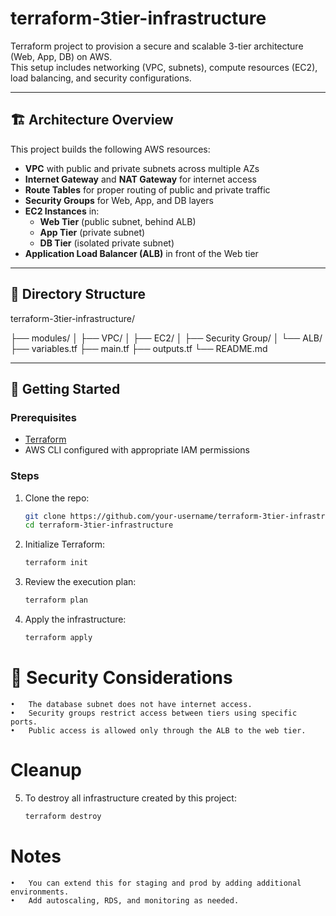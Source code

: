 # terraform-3tier-infrastructure

Terraform project to provision a secure and scalable 3-tier architecture (Web, App, DB) on AWS.  
This setup includes networking (VPC, subnets), compute resources (EC2), load balancing, and security configurations.

---

## 🏗️ Architecture Overview

This project builds the following AWS resources:

- **VPC** with public and private subnets across multiple AZs
- **Internet Gateway** and **NAT Gateway** for internet access
- **Route Tables** for proper routing of public and private traffic
- **Security Groups** for Web, App, and DB layers
- **EC2 Instances** in:
  - **Web Tier** (public subnet, behind ALB)
  - **App Tier** (private subnet)
  - **DB Tier** (isolated private subnet)
- **Application Load Balancer (ALB)** in front of the Web tier

---

## 📁 Directory Structure
terraform-3tier-infrastructure/

├── modules/
│   ├── VPC/
│   ├── EC2/
│   ├── Security Group/
│   └── ALB/
├── variables.tf
├── main.tf
├── outputs.tf
└── README.md

---

## 🚀 Getting Started

### Prerequisites

- [Terraform](https://developer.hashicorp.com/terraform/tutorials/aws-get-started/install-cli)
- AWS CLI configured with appropriate IAM permissions

### Steps

1. Clone the repo:
   ```bash
   git clone https://github.com/your-username/terraform-3tier-infrastructure.git
   cd terraform-3tier-infrastructure

2.	Initialize Terraform:
    ```bash
    terraform init

3. Review the execution plan:
    ```bash
    terraform plan

4. Apply the infrastructure:
    ```bash
    terraform apply


# 🔐 Security Considerations
	•	The database subnet does not have internet access.
	•	Security groups restrict access between tiers using specific ports.
	•	Public access is allowed only through the ALB to the web tier.


# Cleanup
5. To destroy all infrastructure created by this project:
    ```bash
    terraform destroy


# Notes
	•	You can extend this for staging and prod by adding additional environments.
	•	Add autoscaling, RDS, and monitoring as needed.